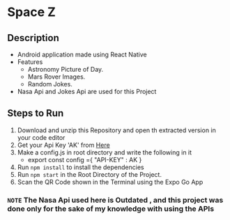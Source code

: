 # Space Z

## Description
* Android application made using React Native
* Features
    * Astronomy Picture of Day.
    * Mars Rover Images.
    * Random Jokes.
* Nasa Api and Jokes Api  are used for this Project

## Steps to Run
1. Download and unzip this Repository and open th extracted version in your code editor
2. Get your Api Key 'AK' from [Here](https://api.nasa.gov/)
3. Make a config.js in root directory and write the following in it
    * export const config ={ "API-KEY" : AK }
3. Run `npm install` to install the dependencies
4. Run `npm start` in the Root Directory of the Project.
5. Scan the QR Code shown in the Terminal using the  Expo Go App

### `NOTE`  The Nasa Api used here is Outdated , and this project was done only for the sake of my knowledge with using the  APIs